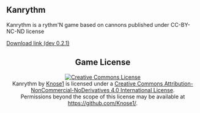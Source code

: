 ## Kanrythm
Kanrythm is a rythm'N game based on cannons published under CC-BY-NC-ND license

[Download link (dev 0.2.1)](https://github.com/Knose1/Kanrythm/releases/download/v0.2.1-dev/Dev.0.2.1.zip)

<h2 align="center">Game License</h2>
<p align="center">
<a rel="license" href="http://creativecommons.org/licenses/by-nc-nd/4.0/"><img alt="Creative Commons License" style="border-width:0" src="https://i.creativecommons.org/l/by-nc-nd/4.0/88x31.png" /></a><br /><span xmlns:dct="http://purl.org/dc/terms/" property="dct:title">Kanrythm</span> by <a xmlns:cc="http://creativecommons.org/ns#" href="https://github.com/Knose1/Kanrythm_comunity" property="cc:attributionName" rel="cc:attributionURL">Knose1</a> is licensed under a <a rel="license" href="http://creativecommons.org/licenses/by-nc-nd/4.0/">Creative Commons Attribution-NonCommercial-NoDerivatives 4.0 International License</a>.<br />Permissions beyond the scope of this license may be available at <a xmlns:cc="http://creativecommons.org/ns#" href="https://github.com/Knose1/" rel="cc:morePermissions">https://github.com/Knose1/</a>.
</p>
